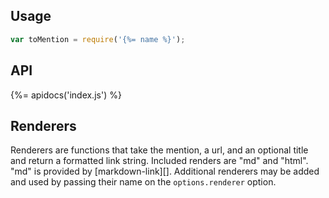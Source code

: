 ## Usage

```js
var toMention = require('{%= name %}');
```

## API
{%= apidocs('index.js') %}

## Renderers

Renderers are functions that take the mention, a url, and an optional title and return a formatted link string.
Included renders are "md" and "html". "md" is provided by [markdown-link][]. Additional renderers may be added and used
by passing their name on the `options.renderer` option.
